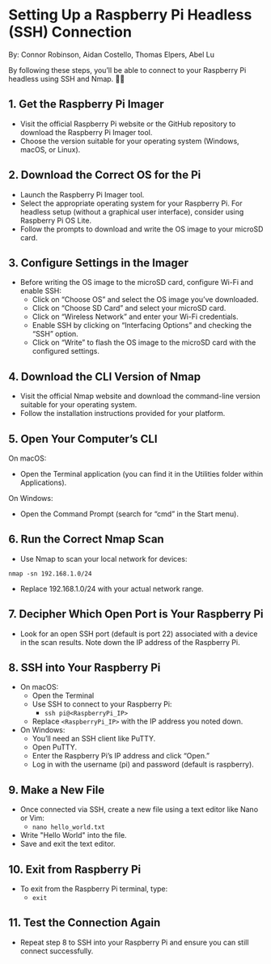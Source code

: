 # Setting Up a Raspberry Pi Headless (SSH) Connection
By: Connor Robinson, Aidan Costello, Thomas Elpers, Abel Lu

By following these steps, you’ll be able to connect to your Raspberry Pi
headless using SSH and Nmap. 🎩🍓

## 1. Get the Raspberry Pi Imager
- Visit the official Raspberry Pi website or the GitHub repository to download the
  Raspberry Pi Imager tool.
- Choose the version suitable for your operating system (Windows, macOS, or Linux).
## 2. Download the Correct OS for the Pi
- Launch the Raspberry Pi Imager tool.
- Select the appropriate operating system for your Raspberry Pi.
  For headless setup (without a graphical user interface), consider using Raspberry Pi OS Lite.
- Follow the prompts to download and write the OS image to your microSD card.
## 3. Configure Settings in the Imager
- Before writing the OS image to the microSD card, configure Wi-Fi and enable SSH:
  - Click on “Choose OS” and select the OS image you’ve downloaded.
  - Click on “Choose SD Card” and select your microSD card.
  - Click on “Wireless Network” and enter your Wi-Fi credentials.
  - Enable SSH by clicking on “Interfacing Options” and checking the “SSH” option.
  - Click on “Write” to flash the OS image to the microSD card with the configured settings.
## 4. Download the CLI Version of Nmap
- Visit the official Nmap website and download the command-line version suitable
  for your operating system.
- Follow the installation instructions provided for your platform.
## 5. Open Your Computer’s CLI
On macOS:
- Open the Terminal application (you can find it in the Utilities folder within Applications).
  
On Windows:
- Open the Command Prompt (search for “cmd” in the Start menu).
## 6. Run the Correct Nmap Scan 
- Use Nmap to scan your local network for devices:

`nmap -sn 192.168.1.0/24`

- Replace 192.168.1.0/24 with your actual network range.

## 7. Decipher Which Open Port is Your Raspberry Pi
- Look for an open SSH port (default is port 22) associated with a device in the scan results.
  Note down the IP address of the Raspberry Pi.

## 8. SSH into Your Raspberry Pi
- On macOS:
  - Open the Terminal
  - Use SSH to connect to your Raspberry Pi:
    - `ssh pi@<RaspberryPi_IP>`
  - Replace `<RaspberryPi_IP>` with the IP address you noted down.
- On Windows:
  - You’ll need an SSH client like PuTTY.
  - Open PuTTY.
  - Enter the Raspberry Pi’s IP address and click “Open.”
  - Log in with the username (pi) and password (default is raspberry).
 
## 9. Make a New File
- Once connected via SSH, create a new file using a text editor like Nano or Vim:
  - `nano hello_world.txt`
- Write "Hello World" into the file.
- Save and exit the text editor.

## 10. Exit from Raspberry Pi
- To exit from the Raspberry Pi terminal, type:
  - `exit`

## 11. Test the Connection Again
- Repeat step 8 to SSH into your Raspberry Pi and ensure you can still connect successfully.




